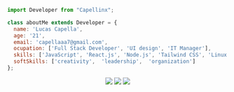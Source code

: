  ```js
  import Developer from "Capellinx";

  class aboutMe extends Developer = {
    name: 'Lucas Capella',
    age: '21',
    email: 'capellaaa7@gmail.com',
    ocupation: ['Full Stack Developer', 'UI design', 'IT Manager'],
    skills: ['JavaScript', 'React.js', 'Node.js', 'Tailwind CSS', 'Linux'],
    softSkills: ['creativity',  'leadership',  'organization']
};
````

<div align="center">
  <a href="https://www.instagram.com/capellinx/" target="_blank"><img src="https://img.shields.io/badge/-Instagram-%23E4405F?style=for-the-badge&logo=instagram&logoColor=white" target="_blank"></a>
  <a href="https://www.linkedin.com/in/lucas-capella-/" target="_blank"><img src="https://img.shields.io/badge/-LinkedIn-%230077B5?style=for-the-badge&logo=linkedin&logoColor=white" target="_blank"></a> 
  <a href="mailto:capellaaa7@gmail.com"><img src="https://img.shields.io/badge/-Gmail-%23333?style=for-the-badge&logo=gmail&logoColor=white" target="_blank"></a>
</div>
